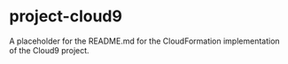 # project-cloud9
A placeholder for the README.md for the CloudFormation implementation of the Cloud9 project. 
